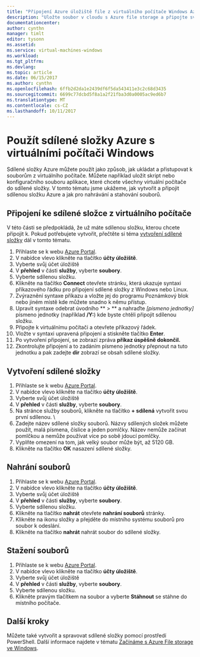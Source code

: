 ```yaml
---
title: "Připojení Azure úložiště file z virtuálního počítače Windows Azure | Microsoft Docs"
description: "Uložte soubor v cloudu s Azure file storage a připojte svou cloudovou sdílenou z Azure virtuálního počítače (VM)."
documentationcenter: 
author: cynthn
manager: timlt
editor: tysonn
ms.assetid: 
ms.service: virtual-machines-windows
ms.workload: 
ms.tgt_pltfrm: 
ms.devlang: 
ms.topic: article
ms.date: 06/15/2017
ms.author: cynthn
ms.openlocfilehash: 6ffb2d2da1e2439df6f5da543411e3c2c68d3435
ms.sourcegitcommit: 6699c77dcbd5f8a1a2f21fba3d0a0005ac9ed6b7
ms.translationtype: MT
ms.contentlocale: cs-CZ
ms.lasthandoff: 10/11/2017
---
```

# <a name="use-azure-file-shares-with-windows-vms"></a>Použít sdílené složky Azure s virtuálními počítači Windows 

Sdílené složky Azure můžete použít jako způsob, jak ukládat a přistupovat k souborům z virtuálního počítače. Můžete například uložit skript nebo konfiguračního souboru aplikace, které chcete všechny virtuální počítače do sdílené složky. V tomto tématu jsme ukážeme, jak vytvořit a připojit sdílenou složku Azure a jak pro nahrávání a stahování souborů.

## <a name="connect-to-a-file-share-from-a-vm"></a>Připojení ke sdílené složce z virtuálního počítače

V této části se předpokládá, že už máte sdílenou složku, kterou chcete připojit k. Pokud potřebujete vytvořit, přečtěte si téma [vytvoření sdílené složky](#create-a-file-share) dál v tomto tématu.

1. Přihlaste se k webu [Azure Portal](https://portal.azure.com).
2. V nabídce vlevo klikněte na tlačítko **účty úložiště**.
3. Vyberte svůj účet úložiště
4. V **přehled** v části **služby**, vyberte **soubory**.
5. Vyberte sdílenou složku.
6. Klikněte na tlačítko **Connect** otevřete stránku, která ukazuje syntaxi příkazového řádku pro připojení sdílené složky z Windows nebo Linux.
7. Zvýraznění syntaxe příkazu a vložte jej do programu Poznámkový blok nebo jiném místě kde můžete snadno k němu přístup. 
8. Upravit syntaxe odebrat úvodního ** > ** a nahraďte *[písmeno jednotky]* písmeno jednotky (například **/Y:**) kde byste chtěli připojit sdílenou složku.
8. Připojte k virtuálnímu počítači a otevřete příkazový řádek.
9. Vložte v syntaxi upravená připojení a stiskněte tlačítko **Enter**.
10. Po vytvoření připojení, se zobrazí zpráva **příkaz úspěšně dokončil.**
11. Zkontrolujte připojení a to zadáním písmeno jednotky přepnout na tuto jednotku a pak zadejte **dir** zobrazí se obsah sdílené složky.



## <a name="create-a-file-share"></a>Vytvoření sdílené složky 
1. Přihlaste se k webu [Azure Portal](https://portal.azure.com).
2. V nabídce vlevo klikněte na tlačítko **účty úložiště**.
3. Vyberte svůj účet úložiště
4. V **přehled** v části **služby**, vyberte **soubory**.
5. Na stránce služby souborů, klikněte na tlačítko **+ sdílená** vytvořit svou první sdílenou. \
6. Zadejte název sdílené složky souborů. Názvy sdílených složek můžete použít, malá písmena, číslice a jeden pomlčky. Název nemůže začínat pomlčkou a nemůže používat více po sobě jdoucí pomlčky. 
7. Vyplňte omezení na tom, jak velký soubor může být, až 5120 GB.
8. Klikněte na tlačítko **OK** nasazení sdílené složky.
   
## <a name="upload-files"></a>Nahrání souborů
1. Přihlaste se k webu [Azure Portal](https://portal.azure.com).
2. V nabídce vlevo klikněte na tlačítko **účty úložiště**.
3. Vyberte svůj účet úložiště
4. V **přehled** v části **služby**, vyberte **soubory**.
5. Vyberte sdílenou složku.
6. Klikněte na tlačítko **nahrát** otevřete **nahrání souborů** stránky.
7. Klikněte na ikonu složky a přejděte do místního systému souborů pro soubor k odeslání.   
8. Klikněte na tlačítko **nahrát** nahrát soubor do sdílené složky.

## <a name="download-files"></a>Stažení souborů
1. Přihlaste se k webu [Azure Portal](https://portal.azure.com).
2. V nabídce vlevo klikněte na tlačítko **účty úložiště**.
3. Vyberte svůj účet úložiště
4. V **přehled** v části **služby**, vyberte **soubory**.
5. Vyberte sdílenou složku.
6. Klikněte pravým tlačítkem na soubor a vyberte **Stáhnout** se stáhne do místního počítače.
   

## <a name="next-steps"></a>Další kroky

Můžete také vytvořit a spravovat sdílené složky pomocí prostředí PowerShell. Další informace najdete v tématu [Začínáme s Azure File storage ve Windows](../../storage/files/storage-dotnet-how-to-use-files.md).
